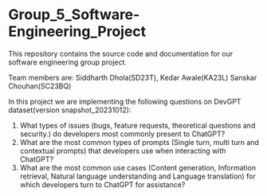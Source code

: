 # Group_5_Software-Engineering_Project
This repository contains the source code and documentation for our software engineering group project. 

Team members are:
Siddharth Dhola(SD23T), 
Kedar Awale(KA23L)
Sanskar Chouhan(SC23BQ)

In this project we are implementing the following questions on DevGPT dataset(version snapshot_20231012):
1. What types of issues (bugs, feature requests, theoretical questions and security.) do developers most commonly present to ChatGPT?
2. What are the most common types of prompts (Single turn, multi turn and contextual prompts) that developers use when interacting with ChatGPT?
3. What are the most common use cases (Content generation, Information retrieval, Natural language understanding and Language translation) for which developers turn to ChatGPT for assistance?
